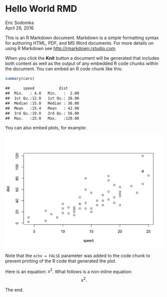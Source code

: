 # Hello World RMD
Eric Sodomka  
April 26, 2016  

This is an R Markdown document. Markdown is a simple formatting syntax for authoring HTML, PDF, and MS Word documents. For more details on using R Markdown see <http://rmarkdown.rstudio.com>.

When you click the **Knit** button a document will be generated that includes both content as well as the output of any embedded R code chunks within the document. You can embed an R code chunk like this:


```r
summary(cars)
```

```
##      speed           dist       
##  Min.   : 4.0   Min.   :  2.00  
##  1st Qu.:12.0   1st Qu.: 26.00  
##  Median :15.0   Median : 36.00  
##  Mean   :15.4   Mean   : 42.98  
##  3rd Qu.:19.0   3rd Qu.: 56.00  
##  Max.   :25.0   Max.   :120.00
```

You can also embed plots, for example:

![](2016-05-02-Hello-World-3_files/figure-html/unnamed-chunk-2-1.png)

Note that the `echo = FALSE` parameter was added to the code chunk to prevent printing of the R code that generated the plot.

Here is an equation: $x^2$. What follows is a non-inline equation: 
$$
x^2.
$$

The end.
